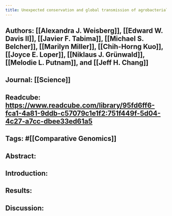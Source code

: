 ```yaml
---
title: Unexpected conservation and global transmission of agrobacterial virulence plasmids
---
```


## **Authors**: [[Alexandra J. Weisberg]], [[Edward W. Davis II]], [[Javier F. Tabima]], [[Michael S. Belcher]], [[Marilyn Miller]], [[Chih-Horng Kuo]], [[Joyce E. Loper]], [[Niklaus J. Grünwald]], [[Melodie L.  Putnam]], and [[Jeff H. Chang]]

## **Journal**: [[Science]]

## **Readcube**: https://www.readcube.com/library/95fd6ff6-fca1-4a81-9ddb-c57079c1e1f2:751f449f-5d04-4c27-a7cc-dbee33ed61a5

## **Tags**: #[[Comparative Genomics]]

## **Abstract**:

## **Introduction**:

## **Results**:

## **Discussion**:
